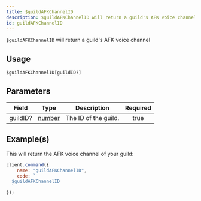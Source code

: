 ```yaml
---
title: $guildAFKChannelID
description: $guildAFKChannelID will return a guild's AFK voice channel.
id: guildAFKChannelID
---
```


`$guildAFKChannelID` will return a guild's AFK voice channel

## Usage

```aoi
$guildAFKChannelID[guildID?]
```

## Parameters

| Field    | Type                                                                                              | Description          | Required |
| -------- | ------------------------------------------------------------------------------------------------- | -------------------- | :------: |
| guildID? | [number](https://developer.mozilla.org/en-US/docs/Web/JavaScript/Reference/Global_Objects/Number) | The ID of the guild. |   true   |

## Example(s)

This will return the AFK voice channel of your guild:

```javascript
client.command({
    name: "guildAFKChannelID",
    code: `
  $guildAFKChannelID
  `
});
```
